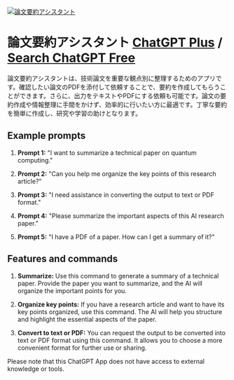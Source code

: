 
[![論文要約アシスタント](https://files.oaiusercontent.com/file-DwNcb4WBFwIEVlnINduFWsw1?se=2123-10-17T03%3A45%3A51Z&sp=r&sv=2021-08-06&sr=b&rscc=max-age%3D31536000%2C%20immutable&rscd=attachment%3B%20filename%3D4ab8e850-0c52-4e82-b5cd-8f7ce9042052.png&sig=H0nu41%2BYqmcNS8d/Ru46d5MDSs45Zyyh03NhMg/eIhI%3D)](https://chat.openai.com/g/g-1zUs5cTBa-lun-wen-yao-yue-asisutanto)

# 論文要約アシスタント [ChatGPT Plus](https://chat.openai.com/g/g-1zUs5cTBa-lun-wen-yao-yue-asisutanto) / [Search ChatGPT Free](https://gptcall.net/index.html#/?search=%E8%AB%96%E6%96%87%E8%A6%81%E7%B4%84%E3%82%A2%E3%82%B7%E3%82%B9%E3%82%BF%E3%83%B3%E3%83%88)

論文要約アシスタントは、技術論文を重要な観点別に整理するためのアプリです。確認したい論文のPDFを添付して依頼することで、要約を作成してもらうことができます。さらに、出力をテキストやPDFにする依頼も可能です。論文の要約作成や情報整理に手間をかけず、効率的に行いたい方に最適です。丁寧な要約を簡単に作成し、研究や学習の助けとなります。

## Example prompts

1. **Prompt 1:** "I want to summarize a technical paper on quantum computing."

2. **Prompt 2:** "Can you help me organize the key points of this research article?"

3. **Prompt 3:** "I need assistance in converting the output to text or PDF format."

4. **Prompt 4:** "Please summarize the important aspects of this AI research paper."

5. **Prompt 5:** "I have a PDF of a paper. How can I get a summary of it?"

## Features and commands

1. **Summarize:** Use this command to generate a summary of a technical paper. Provide the paper you want to summarize, and the AI will organize the important points for you.

2. **Organize key points:** If you have a research article and want to have its key points organized, use this command. The AI will help you structure and highlight the essential aspects of the paper.

3. **Convert to text or PDF:** You can request the output to be converted into text or PDF format using this command. It allows you to choose a more convenient format for further use or sharing.

Please note that this ChatGPT App does not have access to external knowledge or tools.


